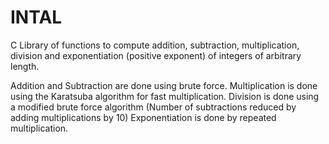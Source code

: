 # INTAL
C Library of functions to compute addition, subtraction, multiplication, division and exponentiation (positive exponent) of integers of arbitrary length.

Addition and Subtraction are done using brute force.
Multiplication is done using the Karatsuba algorithm for fast multiplication.
Division is done using a modified brute force algorithm (Number of subtractions reduced by adding multiplications by 10)
Exponentiation is done by repeated multiplication.
